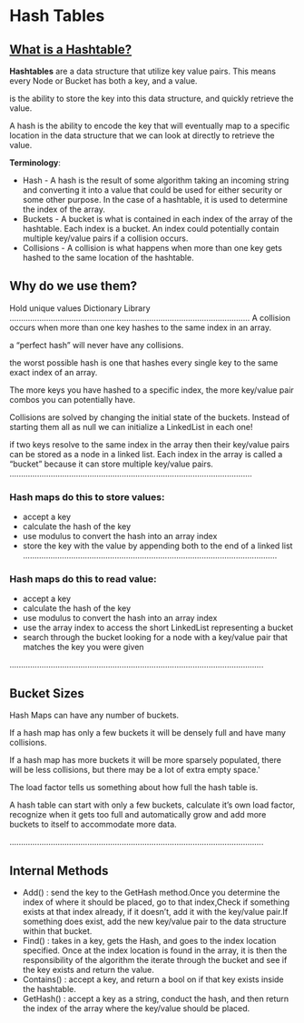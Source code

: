 # Hash Tables
## [What is a Hashtable?](https://codefellows.github.io/common_curriculum/data_structures_and_algorithms/Code_401/class-30/resources/Hashtables.html)

**Hashtables** are a data structure that utilize key value pairs. This means every Node or Bucket has both a key, and a value.

 is the ability to store the key into this data structure, and quickly retrieve the value. 

 A hash is the ability to encode the key that will eventually map to a specific location in the data structure that we can look at directly to retrieve the value.
 
**Terminology**:

+ Hash - A hash is the result of some algorithm taking an incoming string and converting it into a value that could be used for either security or some other          purpose. In the case of a hashtable, it is used to determine the index of the array.
+ Buckets - A bucket is what is contained in each index of the array of the hashtable. Each index is a bucket. An index could potentially contain multiple key/value    pairs if a collision occurs.
+ Collisions - A collision is what happens when more than one key gets hashed to the same location of the hashtable.

## Why do we use them?
Hold unique values
Dictionary
Library
.........................................................................................................
A collision occurs when more than one key hashes to the same index in an array. 

a “perfect hash” will never have any collisions. 

the worst possible hash is one that hashes every single key to the same exact index of an array.

The more keys you have hashed to a specific index, the more key/value pair combos you can potentially have.

Collisions are solved by changing the initial state of the buckets. Instead of starting them all as null we can initialize a LinkedList in each one!

if two keys resolve to the same index in the array then their key/value pairs can be stored as a node in a linked list. Each index in the array is called a “bucket”    because it can store multiple key/value pairs.
..........................................................................................................
### Hash maps do this to store values:

+ accept a key
+ calculate the hash of the key
+ use modulus to convert the hash into an array index
+ store the key with the value by appending both to the end of a linked list
...............................................................................................................
### Hash maps do this to read value:

+ accept a key
+ calculate the hash of the key
+ use modulus to convert the hash into an array index
+ use the array index to access the short LinkedList representing a bucket
+ search through the bucket looking for a node with a key/value pair that matches the key you were given

...............................................................................................................
## Bucket Sizes

Hash Maps can have any number of buckets.

If a hash map has only a few buckets it will be densely full and have many collisions.

If a hash map has more buckets it will be more sparsely populated, there will be less collisions, but there may be a lot of extra empty space.'
 
The load factor tells us something about how full the hash table is.
 
A hash table can start with only a few buckets, calculate it’s own load factor, recognize when it gets too full and automatically grow and add more buckets to itself to accommodate more data.

...............................................................................................................

## Internal Methods

+ Add() : send the key to the GetHash method.Once you determine the index of where it should be placed, go to that index,Check if something exists at that index        already, if it doesn’t, add it with the key/value pair.If something does exist, add the new key/value pair to the data structure within that bucket.
+ Find()  :  takes in a key, gets the Hash, and goes to the index location specified. Once at the index location is found in the array, it is then the                  responsibility of the algorithm the iterate through the bucket and see if the key exists and return the value.
+ Contains()  : accept a key, and return a bool on if that key exists inside the hashtable. 
+ GetHash()  :  accept a key as a string, conduct the hash, and then return the index of the array where the key/value should be placed.
